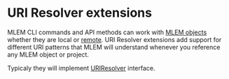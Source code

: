 # URI Resolver extensions

MLEM CLI commands and API methods can work with
[MLEM objects](/doc/user-guide/basic-concepts) whether they are local or
[remote](/doc/user-guide/remote-objects). URI Resolver extensions add support
for different URI patterns that MLEM will understand whenever you reference any
MLEM object or project.

Typicaly they will implement
[URIResolver](/doc/object-reference/mlem-abcs#uriresolver) interface.
